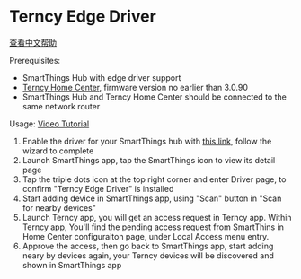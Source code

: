 # Terncy Edge Driver

[查看中文帮助](README.zh-cn.md)

Prerequisites:

- SmartThings Hub with edge driver support
- [Terncy Home Center](https://www.terncy.com), firmware version no earlier than 3.0.90
- SmartThings Hub and Terncy Home Center should be connected to the same network router

Usage: [Video Tutorial](https://youtu.be/TdaIbzesC4s)

1. Enable the driver for your SmartThings hub with [this link](https://bestow-regional.api.smartthings.com/invite/akMXbgae5nlb), follow the wizard to complete
1. Launch SmartThings app, tap the SmartThings icon to view its detail page
1. Tap the triple dots icon at the top right corner and enter Driver page, to confirm "Terncy Edge Driver" is installed
1. Start adding device in SmartThings app, using "Scan" button in "Scan for nearby devices"
1. Launch Terncy app, you will get an access request in Terncy app. Within Terncy app, You'll find the pending access request from SmartThins in Home Center configuraiton page, under Local Access menu entry.
1. Approve the access, then go back to SmartThings app, start adding neary by devices again, your Terncy devices will be discovered and shown in SmartThings app
